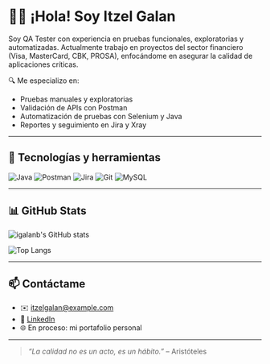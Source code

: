 # 👩‍💻 ¡Hola! Soy Itzel Galan

Soy QA Tester con experiencia en pruebas funcionales, exploratorias y automatizadas. Actualmente trabajo en proyectos del sector financiero (Visa, MasterCard, CBK, PROSA), enfocándome en asegurar la calidad de aplicaciones críticas. 

🔍 Me especializo en:
- Pruebas manuales y exploratorias
- Validación de APIs con Postman
- Automatización de pruebas con Selenium y Java
- Reportes y seguimiento en Jira y Xray

---

## 🧰 Tecnologías y herramientas

![Java](https://img.shields.io/badge/Java-ED8B00?style=flat-square&logo=java&logoColor=white)
![Postman](https://img.shields.io/badge/Postman-FF6C37?style=flat-square&logo=postman&logoColor=white)
![Jira](https://img.shields.io/badge/Jira-0052CC?style=flat-square&logo=jira&logoColor=white)
![Git](https://img.shields.io/badge/Git-F05032?style=flat-square&logo=git&logoColor=white)
![MySQL](https://img.shields.io/badge/MySQL-005C84?style=flat-square&logo=mysql&logoColor=white)

---

## 📊 GitHub Stats

![igalanb's GitHub stats](https://github-readme-stats.vercel.app/api?username=igalanb&show_icons=true&theme=tokyonight)

![Top Langs](https://github-readme-stats.vercel.app/api/top-langs/?username=igalanb&layout=compact&theme=tokyonight)

---

## 📫 Contáctame

- ✉️ itzelgalan@example.com  
- 💼 [LinkedIn](www.linkedin.com/in/itzel-galan-454a331a9)
- 🌐 En proceso: mi portafolio personal

---

> *“La calidad no es un acto, es un hábito.”* – Aristóteles
